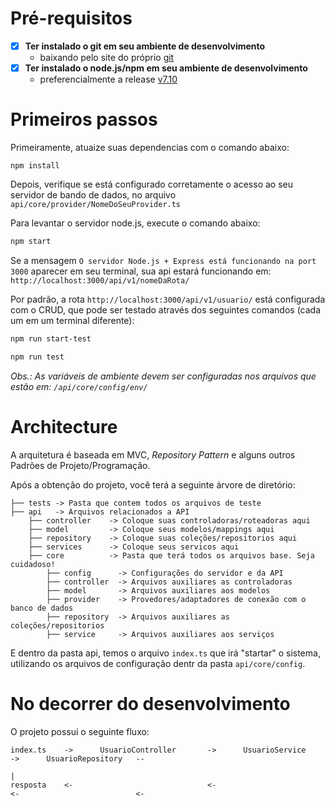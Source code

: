 # Pré-requisitos #

- [x] **Ter instalado o git em seu ambiente de desenvolvimento**
    - baixando pelo site do próprio [git](https://git-scm.com/)
- [x] **Ter instalado o node.js/npm em seu ambiente de desenvolvimento**
    - preferencialmente a release [v7.10](https://nodejs.org/download/release/v7.10.1/)

# Primeiros passos #

Primeiramente, atuaize suas dependencias com o comando abaixo:

```
npm install
```

Depois, verifique se está configurado corretamente o acesso ao seu servidor de bando de dados, no arquivo `api/core/provider/NomeDoSeuProvider.ts`

Para levantar o servidor node.js, execute o comando abaixo:

```bash
npm start
```

Se a mensagem `O servidor Node.js + Express está funcionando na port 3000` aparecer em seu terminal, sua api estará funcionando em: `http://localhost:3000/api/v1/nomeDaRota/`

Por padrão, a rota `http://localhost:3000/api/v1/usuario/` está configurada com o CRUD, que pode ser testado através dos seguintes comandos (cada um em um terminal diferente):

```bash
npm run start-test
```

```bash
npm run test
```

*Obs.: As variáveis de ambiente devem ser configuradas nos arquivos que estão em: `/api/core/config/env/`*

# Architecture #

A arquitetura é baseada em MVC, *Repository Pattern* e alguns outros Padrões de Projeto/Programação.

Após a obtenção do projeto, você terá a seguinte árvore de diretório:

```
├── tests -> Pasta que contem todos os arquivos de teste
├── api   -> Arquivos relacionados a API
    ├── controller    -> Coloque suas controladoras/roteadoras aqui
    ├── model         -> Coloque seus modelos/mappings aqui
    ├── repository    -> Coloque suas coleções/repositorios aqui
    ├── services      -> Coloque seus servicos aqui
    ├── core          -> Pasta que terá todos os arquivos base. Seja cuidadoso!
        ├── config      -> Configurações do servidor e da API
        ├── controller  -> Arquivos auxiliares as controladoras
        ├── model       -> Arquivos auxiliares aos modelos
        ├── provider    -> Provedores/adaptadores de conexão com o banco de dados
        ├── repository  -> Arquivos auxiliares as coleções/repositorios
        ├── service     -> Arquivos auxiliares aos serviços
```

E dentro da pasta api, temos o arquivo `index.ts` que irá "startar" o sistema, utilizando os arquivos de configuração dentr da pasta `api/core/config`.


# No decorrer do desenvolvimento #

O projeto possui o seguinte fluxo:
```
index.ts    ->      UsuarioController       ->      UsuarioService      ->      UsuarioRepository   --
                                                                                                      |
resposta    <-                              <-                          <-                          <-
```